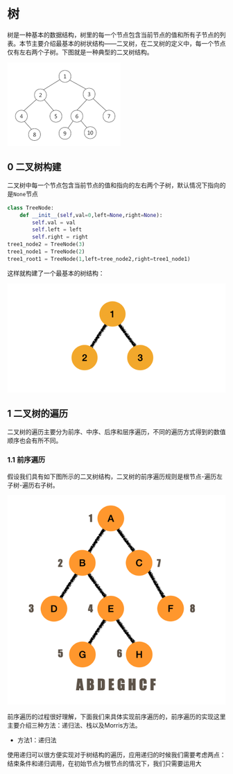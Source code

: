 # 树

树是一种基本的数据结构，树里的每一个节点包含当前节点的值和所有子节点的列表。本节主要介绍最基本的树状结构——二叉树，在二叉树的定义中，每一个节点仅有左右两个子树。下图就是一种典型的二叉树结构。

![Unknown](Unknown.png)

## 0 二叉树构建

二叉树中每一个节点包含当前节点的值和指向的左右两个子树，默认情况下指向的是`None`节点

```python
class TreeNode:
    def __init__(self,val=0,left=None,right=None):
        self.val = val
        self.left = left
        self.right = right
tree1_node2 = TreeNode(3)
tree1_node1 = TreeNode(2)
tree1_root1 = TreeNode(1,left=tree_node2,right=tree1_node1)
```

这样就构建了一个最基本的树结构：

![image-20210412153141575](image-20210412153141575.png)

## 1 二叉树的遍历

二叉树的遍历主要分为前序、中序、后序和层序遍历，不同的遍历方式得到的数值顺序也会有所不同。

### 1.1 前序遍历

假设我们具有如下图所示的二叉树结构，二叉树的前序遍历规则是根节点-遍历左子树-遍历右子树。

![image-20210412154624213](image-20210412154624213.png)

前序遍历的过程很好理解，下面我们来具体实现前序遍历的，前序遍历的实现这里主要介绍三种方法：递归法、栈以及Morris方法。

- 方法1：递归法

使用递归可以很方便实现对于树结构的遍历，应用递归的时候我们需要考虑两点：结束条件和递归调用，在初始节点为根节点的情况下，我们只需要运用大











